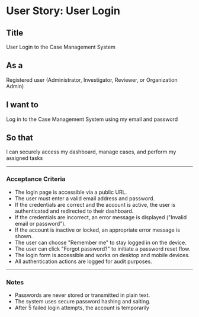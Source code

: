 # User Story: User Login

## Title
User Login to the Case Management System

## As a
Registered user (Administrator, Investigator, Reviewer, or Organization Admin)

## I want to
Log in to the Case Management System using my email and password

## So that
I can securely access my dashboard, manage cases, and perform my assigned tasks

---

### Acceptance Criteria

- The login page is accessible via a public URL.
- The user must enter a valid email address and password.
- If the credentials are correct and the account is active, the user is authenticated and redirected to their dashboard.
- If the credentials are incorrect, an error message is displayed ("Invalid email or password").
- If the account is inactive or locked, an appropriate error message is shown.
- The user can choose "Remember me" to stay logged in on the device.
- The user can click "Forgot password?" to initiate a password reset flow.
- The login form is accessible and works on desktop and mobile devices.
- All authentication actions are logged for audit purposes.

---

### Notes

- Passwords are never stored or transmitted in plain text.
- The system uses secure password hashing and salting.
- After 5 failed login attempts, the account is temporarily